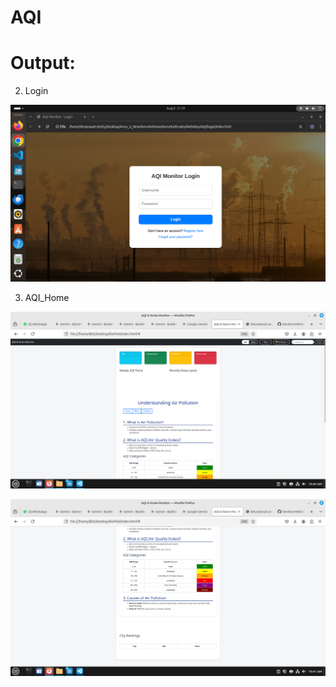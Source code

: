 # AQI

# Output:

2. Login

![image alt](https://github.com/DevStorm9833/AQI/blob/ac0423cda4ef307f341a142110f3386dd61ea88c/assets/Output%202_1.png)

3. AQI_Home 

![image alt](https://github.com/DevStorm9833/AQI/blob/196a0175dac051deca03f6c428f3a73352ba390c/assets/Output1.png)

![image alt](https://github.com/DevStorm9833/AQI/blob/a13e34807d7b81e791ffb3543ecce389b75addfa/assets/Output2.png)

